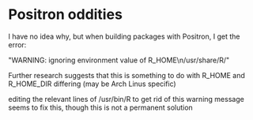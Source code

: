 # Positron oddities

I have no idea why, but when building packages with Positron, I get the error:

"WARNING: ignoring environment value of R_HOME\n/usr/share/R/"

Further research suggests that this is something to do with R_HOME and R_HOME_DIR differing
(may be Arch Linus specific)

editing the relevant lines of 
/usr/bin/R
to get rid of this warning message seems to fix this, though this is not a permanent solution